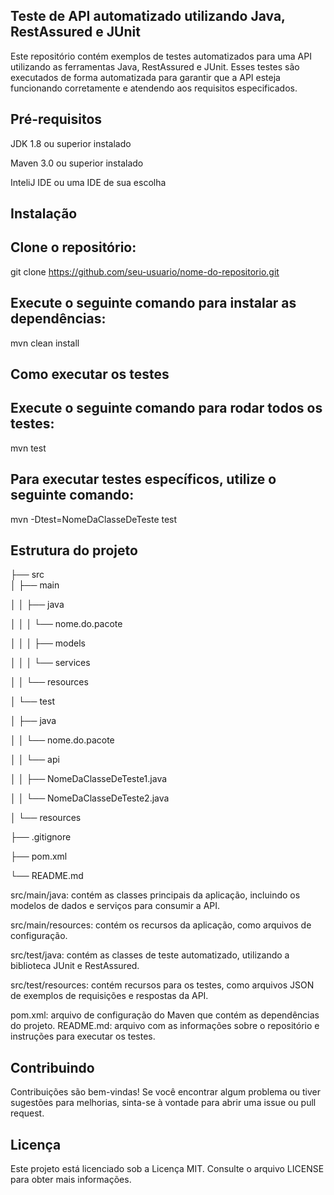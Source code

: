## Teste de API automatizado utilizando Java, RestAssured e JUnit
Este repositório contém exemplos de testes automatizados para uma API utilizando as ferramentas Java, RestAssured e JUnit. Esses testes são executados de forma automatizada para garantir que a API esteja funcionando corretamente e atendendo aos requisitos especificados.

## Pré-requisitos
JDK 1.8 ou superior instalado

Maven 3.0 ou superior instalado

InteliJ IDE ou uma IDE de sua escolha

## Instalação
## Clone o repositório:
git clone https://github.com/seu-usuario/nome-do-repositorio.git

## Execute o seguinte comando para instalar as dependências:
mvn clean install

## Como executar os testes
## Execute o seguinte comando para rodar todos os testes:
mvn test

## Para executar testes específicos, utilize o seguinte comando:
mvn -Dtest=NomeDaClasseDeTeste test

## Estrutura do projeto
├── src  
│   ├── main

│   │   ├── java

│   │   │   └── nome.do.pacote

│   │   │       ├── models

│   │   │       └── services

│   │   └── resources

│   └── test

│       ├── java

│       │   └── nome.do.pacote

│       │       └── api

│       │           ├── NomeDaClasseDeTeste1.java

│       │           └── NomeDaClasseDeTeste2.java

│       └── resources

├── .gitignore

├── pom.xml

└── README.md


src/main/java: contém as classes principais da aplicação, incluindo os modelos de dados e serviços para consumir a API.

src/main/resources: contém os recursos da aplicação, como arquivos de configuração.

src/test/java: contém as classes de teste automatizado, utilizando a biblioteca JUnit e RestAssured.

src/test/resources: contém recursos para os testes, como arquivos JSON de exemplos de requisições e respostas da API.

pom.xml: arquivo de configuração do Maven que contém as dependências do projeto.
README.md: arquivo com as informações sobre o repositório e instruções para executar os testes.

## Contribuindo

Contribuições são bem-vindas! Se você encontrar algum problema ou tiver sugestões para melhorias, sinta-se à vontade para abrir uma issue ou pull request.

## Licença

Este projeto está licenciado sob a Licença MIT. Consulte o arquivo LICENSE para obter mais informações.
